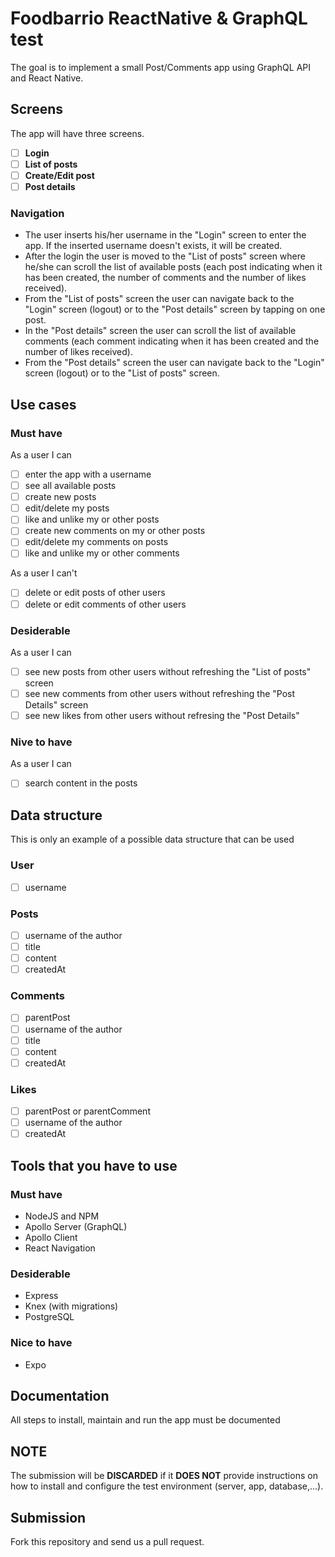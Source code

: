 # Foodbarrio ReactNative & GraphQL test

The goal is to implement a small Post/Comments app using GraphQL API and React Native.

## Screens
The app will have three screens.
 - [ ] **Login**  
 - [ ] **List of posts**  
 - [ ] **Create/Edit post**  
 - [ ] **Post details**

### Navigation
 - The user inserts his/her username in the "Login" screen to enter the app. If the inserted username doesn't exists, it will be created.
 - After the login the user is moved to the "List of posts" screen where he/she can scroll the list of available posts (each post indicating when it has been created, the number of comments and the number of likes received).
 - From the "List of posts" screen the user can navigate back to the "Login" screen (logout) or to the "Post details" screen by tapping on one post.
 - In the "Post details" screen the user can scroll the list of available comments (each comment indicating when it has been created and the number of likes received).
 - From the "Post details" screen the user can navigate back to the "Login" screen (logout) or to the "List of posts" screen.

## Use cases
### Must have
As a user I can
 - [ ] enter the app with a username
 - [ ] see all available posts
 - [ ] create new posts
 - [ ] edit/delete my posts
 - [ ] like and unlike my or other posts
 - [ ] create new comments on my or other posts
 - [ ] edit/delete my comments on posts
 - [ ] like and unlike my or other comments

As a user I can't
 - [ ] delete or edit posts of other users
 - [ ] delete or edit comments of other users
 
### Desiderable
As a user I can
 - [ ] see new posts from other users without refreshing the "List of posts" screen
 - [ ] see new comments from other users without refreshing the "Post Details" screen
 - [ ] see new likes from other users without refresing the "Post Details" 

### Nive to have
As a user I can
 - [ ] search content in the posts

## Data structure
This is only an example of a possible data structure that can be used
### User
 - [ ] username
 
### Posts
 - [ ] username of the author
 - [ ] title
 - [ ] content
 - [ ] createdAt

### Comments
 - [ ] parentPost
 - [ ] username of the author
 - [ ] title
 - [ ] content
 - [ ] createdAt
 
### Likes
 - [ ] parentPost or parentComment
 - [ ] username of the author
 - [ ] createdAt

## Tools that you have to use
### Must have
 - NodeJS and NPM
 - Apollo Server (GraphQL) 
 - Apollo Client
 - React Navigation

### Desiderable
 - Express
 - Knex (with migrations)
 - PostgreSQL

### Nice to have
 - Expo
 
## Documentation
All steps to install, maintain and run the app must be documented 

## NOTE
The submission will be **DISCARDED** if it **DOES NOT** provide instructions on how to install and configure the test environment (server, app, database,...).

## Submission

Fork this repository and send us a pull request.
